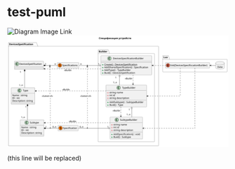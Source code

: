 # test-puml

![Diagram Image Link](test.puml)
![Diagram Image Link](test.svg)


<!-- plantaznik:./test.puml -->
(this line will be replaced)
